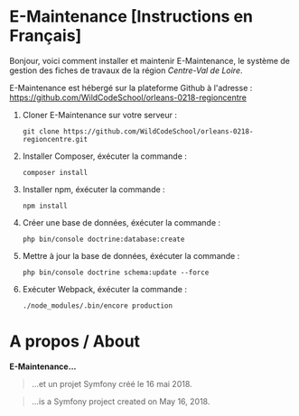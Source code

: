 E-Maintenance [Instructions en Français]
========================================

Bonjour, voici comment installer et maintenir E-Maintenance, le système de gestion des fiches de travaux de la région *Centre-Val de Loire*.


E-Maintenance est hébergé sur la plateforme Github à l'adresse :
https://github.com/WildCodeSchool/orleans-0218-regioncentre

1) Cloner E-Maintenance sur votre serveur :
	```
	git clone https://github.com/WildCodeSchool/orleans-0218-regioncentre.git

2) Installer Composer, éxécuter la commande :
	```
	composer install
    ```

3) Installer npm, éxécuter la commande :
	```
	npm install
	```

4) Créer une base de données, éxécuter la commande :
	```
	php bin/console doctrine:database:create
	```

5) Mettre à jour la base de données, éxécuter la commande :
	```
	php bin/console doctrine schema:update --force
	```

6) Exécuter Webpack, éxécuter la commande :
	```
	./node_modules/.bin/encore production
	```


A propos / About
================
**E-Maintenance...**
>...et un projet Symfony créé le 16 mai 2018.

>...is a Symfony project created on May 16, 2018.
